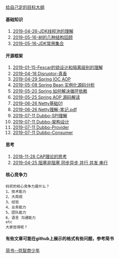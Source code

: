 

[给自己定的目标大纲](https://github.com/xuyang0902/ido/blob/master/target.md)
 
#### 基础知识
1. [2019-04-26-JDK线程池的理解](https://github.com/xuyang0902/ido/tree/master/src/main/java/com/ido/jdk/threads)
1. [2019-05-16-树的几种结构回顾](https://github.com/xuyang0902/ido/tree/master/src/main/java/com/ido/jdk/collections/tree)
1. [2019-05-16-JDK常用集合](https://github.com/xuyang0902/ido/tree/master/src/main/java/com/ido/jdk/collections)
     
     
#### 开源框架
1. [2019-01-15-Fescar的锁设计和隔离级别的理解](https://www.jianshu.com/p/4cb127b737cf)
2. [2019-04-18 Disruptor-真香](https://www.jianshu.com/p/1aa1c29d2968)
3. [2019-04-29 Spring IOC AOP](https://github.com/xuyang0902/ido/tree/master/src/main/java/com/ido/popular/spring/ioc)
4. [2019-05-08 Spring Bean 实例化源码分析](https://github.com/xuyang0902/ido/blob/master/src/main/java/com/ido/popular/spring/ioc/README-%E5%AE%9E%E4%BE%8B%E5%8C%96bean%E8%BF%87%E7%A8%8B.md)
5. [2019-05-20 Spring 如何解决循环依赖](https://github.com/xuyang0902/ido/blob/master/src/main/java/com/ido/popular/spring/ioc/README-%E5%BE%AA%E7%8E%AF%E4%BE%9D%E8%B5%96%E9%97%AE%E9%A2%98.md)
6. [2019-05-25 Spring AOP 源码解读](https://github.com/xuyang0902/ido/tree/master/src/main/java/com/ido/popular/spring/aop)
7. [2019-06-26 Netty基础01](https://github.com/xuyang0902/ido/tree/master/src/main/java/com/ido/popular/netty)
8. [2019-06-26 Netty理解-笔记.pdf](https://github.com/xuyang0902/ido/tree/master/src/main/java/com/ido/popular/netty/netty简单笔记.pdf)
9. [2019-07-11 Dubbo-SPI理解](https://www.jianshu.com/p/e16da028ceca)
10. [2019-07-11 Dubbo-架构设计](https://www.jianshu.com/p/e5df0427fa77)
10. [2019-07-11 Dubbo-Provider](https://www.jianshu.com/p/334ae77c8a5f)
11. [2019-07-11 Dubbo-Consumer](https://www.jianshu.com/p/5c1e14c1b21f)


#### 思考

1. [2018-11-28 CAP理论的思考](https://github.com/xuyang0902/ido/tree/master/src/main/java/com/ido/think/cap)
2. [2019-04-25 阻塞非阻塞 同步异步 并行 并发 串行](https://github.com/xuyang0902/ido/tree/master/src/main/java/com/ido/think/BlockingSynThinking)

#### 核心竞争力
    
    码农的核心竞争力是什么？
    1、技术能力 
    2、大局观 
    3、经验
    4、业务能力
    5、团队能力
    6、语言 沟通能力
    etc
    大家觉得呢？
     
#### 有些文章可能在github上展示的格式有些问题，参考简书

[简书--低智商少年](https://www.jianshu.com/u/0984a731be11)


